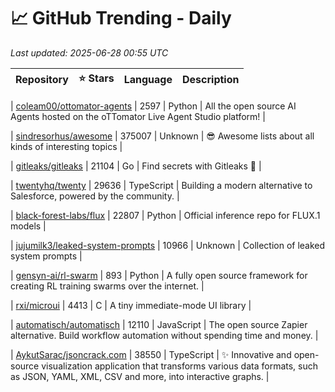 # 📈 GitHub Trending - Daily

_Last updated: 2025-06-28 00:55 UTC_

| Repository | ⭐ Stars | Language | Description |
|------------|--------:|----------|-------------|

| [coleam00/ottomator-agents](https://github.com/coleam00/ottomator-agents) | 2597 | Python | All the open source AI Agents hosted on the oTTomator Live Agent Studio platform! |

| [sindresorhus/awesome](https://github.com/sindresorhus/awesome) | 375007 | Unknown | 😎 Awesome lists about all kinds of interesting topics |

| [gitleaks/gitleaks](https://github.com/gitleaks/gitleaks) | 21104 | Go | Find secrets with Gitleaks 🔑 |

| [twentyhq/twenty](https://github.com/twentyhq/twenty) | 29636 | TypeScript | Building a modern alternative to Salesforce, powered by the community. |

| [black-forest-labs/flux](https://github.com/black-forest-labs/flux) | 22807 | Python | Official inference repo for FLUX.1 models |

| [jujumilk3/leaked-system-prompts](https://github.com/jujumilk3/leaked-system-prompts) | 10966 | Unknown | Collection of leaked system prompts |

| [gensyn-ai/rl-swarm](https://github.com/gensyn-ai/rl-swarm) | 893 | Python | A fully open source framework for creating RL training swarms over the internet. |

| [rxi/microui](https://github.com/rxi/microui) | 4413 | C | A tiny immediate-mode UI library |

| [automatisch/automatisch](https://github.com/automatisch/automatisch) | 12110 | JavaScript | The open source Zapier alternative. Build workflow automation without spending time and money. |

| [AykutSarac/jsoncrack.com](https://github.com/AykutSarac/jsoncrack.com) | 38550 | TypeScript | ✨ Innovative and open-source visualization application that transforms various data formats, such as JSON, YAML, XML, CSV and more, into interactive graphs. |

